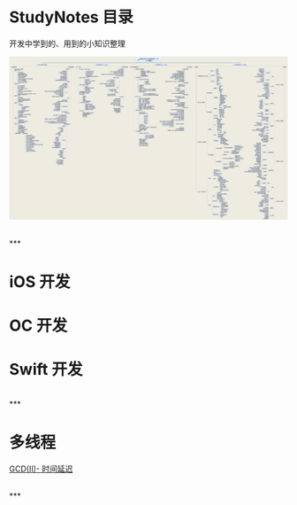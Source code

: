 # StudyNotes 目录
开发中学到的、用到的小知识整理

![iOS 系统学习教程](https://raw.githubusercontent.com/harleyGit/StudyNotes/master/iOS%20系统教程.png)


<br/>
***
<br/>

# iOS 开发

# OC 开发
        
# Swift 开发


<br/>
***
<br/>

# 多线程
[GCD(II)- 时间延迟](https://github.com/harleyGit/StudyNotes/blob/master/多线程/GCD(II)%20-%20时间延迟.md)
    
    
    
<br/>
***
<br/>